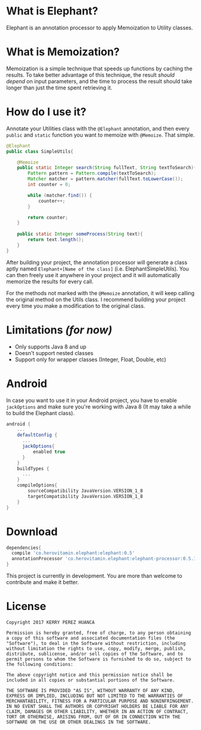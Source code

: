 # What is Elephant?
Elephant is an annotation processor to apply Memoization to Utility classes.

# What is Memoization?
Memoization is a simple technique that speeds up functions by caching the results. 
To take better advantage of this technique, the result _should depend_ on input 
parameters, and the time to process the result should take longer than just the 
time spent retrieving it.

# How do I use it?
Annotate your Utilities class with the `@Elephant` annotation, and then every 
`public` and `static` function you want to memoize with `@Memoize`. That simple.

````java
@Elephant
public class SimpleUtils{

    @Memoize
    public static Integer search(String fullText, String textToSearch){
        Pattern pattern = Pattern.compile(textToSearch);
        Matcher matcher = pattern.matcher(fullText.toLowerCase());
        int counter = 0;

        while (matcher.find()) {
            counter++;
        }

        return counter;
    }
    
    public static Integer someProcess(String text){
        return text.length();
    }
}
````

After building your project, the annotation processor will generate a class aptly 
named `Elephant+[Name of the class]` (i.e. ElephantSimpleUtils). You can then 
freely use it anywhere in your project and it will automatically memorize the 
results for every call.

For the methods not marked with the `@Memoize` annotation, it will keep calling 
the original method on the Utils class. I recommend building your project every 
time you make a modification to the original class.

# Limitations _(for now)_

* Only supports Java 8 and up
* Doesn't support nested classes
* Support only for wrapper classes (Integer, Float, Double, etc)

# Android 

In case you want to use it in your Android project, you have to enable 
`jackOptions` and make sure you're working with Java 8 (It may take a while to 
build the Elephant class).

````gradle
android {
    ...
    defaultConfig {
      ...
      jackOptions{
          enabled true
      }
    }
    buildTypes {
      ...
    }
    compileOptions{
        sourceCompatibility JavaVersion.VERSION_1_8
        targetCompatibility JavaVersion.VERSION_1_8
    }
}
````

# Download

````gradle
dependencies{
  compile 'co.herovitamin.elephant:elephant:0.5'
  annotationProcessor 'co.herovitamin.elephant:elephant-processor:0.5.1'
}
````

This project is currently in development. You are more than welcome to contribute
and make it better.

# License 
````
Copyright 2017 KERRY PEREZ HUANCA

Permission is hereby granted, free of charge, to any person obtaining a copy of this software and associated documentation files (the "Software"), to deal in the Software without restriction, including without limitation the rights to use, copy, modify, merge, publish, distribute, sublicense, and/or sell copies of the Software, and to permit persons to whom the Software is furnished to do so, subject to the following conditions:

The above copyright notice and this permission notice shall be included in all copies or substantial portions of the Software.

THE SOFTWARE IS PROVIDED "AS IS", WITHOUT WARRANTY OF ANY KIND, EXPRESS OR IMPLIED, INCLUDING BUT NOT LIMITED TO THE WARRANTIES OF MERCHANTABILITY, FITNESS FOR A PARTICULAR PURPOSE AND NONINFRINGEMENT. IN NO EVENT SHALL THE AUTHORS OR COPYRIGHT HOLDERS BE LIABLE FOR ANY CLAIM, DAMAGES OR OTHER LIABILITY, WHETHER IN AN ACTION OF CONTRACT, TORT OR OTHERWISE, ARISING FROM, OUT OF OR IN CONNECTION WITH THE SOFTWARE OR THE USE OR OTHER DEALINGS IN THE SOFTWARE.
````
